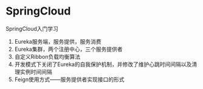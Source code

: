 # SpringCloud
SpringCloud入门学习
1. Eureka服务端，服务提供，服务消费
2. Eureka集群，两个注册中心，三个服务提供者
3. 自定义Ribbon负载均衡算法
4. 开发模式下关闭了Eureka的自我保护机制，并修改了维护心跳时间间隔以及清理实例时间间隔
5. Feign使用方式——服务提供者实现接口的形式